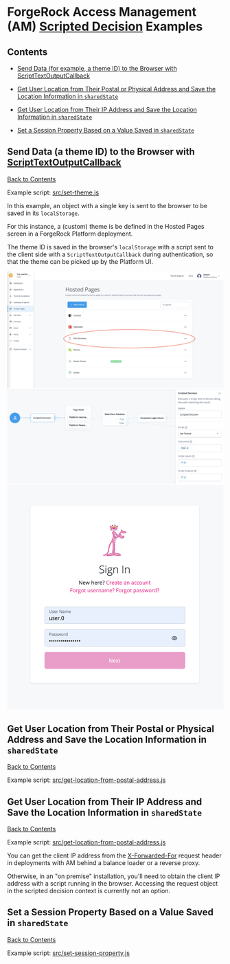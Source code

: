 # ForgeRock Access Management (AM) [Scripted Decision](https://backstage.forgerock.com/docs/am/7.1/authentication-guide/scripting-api-node.html) Examples

## <a id="contents" name="contents"></a>Contents

* [Send Data (for example, a theme ID) to the Browser with ScriptTextOutputCallback](#send-data-to-the-browser)

* [Get User Location from Their Postal or Physical Address and Save the Location Information in `sharedState`](#location-from-postal-or-physical-address)

* [Get User Location from Their IP Address and Save the Location Information in `sharedState`](#location-from-ip-address)

* [Set a Session Property Based on a Value Saved in `sharedState`](#set-session-property-from-sharedstate)

## <a id="send-data-to-the-browser" name="send-data-to-the-browser"></a>Send Data (a theme ID) to the Browser with [ScriptTextOutputCallback](https://backstage.forgerock.com/docs/am/7.1/authentication-guide/authn-supported-callbacks.html#backchannel-callbacks)

[Back to Contents](#contents)

Example script: [src/set-theme.js](src/set-theme.js)

In this example, an object with a single key is sent to the browser to be saved in its `localStorage`.

For this instance, a (custom) theme is be defined in the Hosted Pages screen in a ForgeRock Platform deployment.

The theme ID is saved in the browser's `localStorage` with a script sent to the client side with a `ScriptTextOutputCallback` during authentication, so that the theme can be picked up by the Platform UI.

<img src="README_files/set-theme-administration.png" alt="Hosted Pages Screen in the ForgeRock Platform Administration UI" width="718">

<img src="README_files/set-theme-journey.png" alt="Authentication Journey Configuration Screen in the ForgeRock Platform Administration UI with a Scripted Decision Node Setting the Custom Theme" width="718">

<img src="README_files/set-theme-sign-in-screen.png" alt="Sign In Screen with Custom Theme Applied" width="512">

## <a id="location-from-postal-or-physical-address" name="location-from-postal-or-physical-address"></a>Get User Location from Their Postal or Physical Address and Save the Location Information in `sharedState`

[Back to Contents](#contents)

Example script: [src/get-location-from-postal-address.js](src/get-location-from-postal-address.js)

## <a id="location-from-ip-address" name="location-from-ip-address"></a>Get User Location from Their IP Address and Save the Location Information in `sharedState`

[Back to Contents](#contents)

Example script: [src/get-location-from-postal-address.js](src/get-location-from-ip-address.js)

You can get the client IP address from the [X-Forwarded-For](https://developer.mozilla.org/en-US/docs/Web/HTTP/Headers/X-Forwarded-For) request header in deployments with AM behind a balance loader or a reverse proxy.

Otherwise, in an "on premise" installation, you'll need to obtain the client IP address with a script running in the browser. Accessing the request object in the scripted decision context is currently not an option.


## <a id="set-session-property-from-sharedstate" name="set-session-property-from-sharedstate"></a>Set a Session Property Based on a Value Saved in `sharedState`

[Back to Contents](#contents)

Example script: [src/set-session-property.js](src/set-session-property.js)
